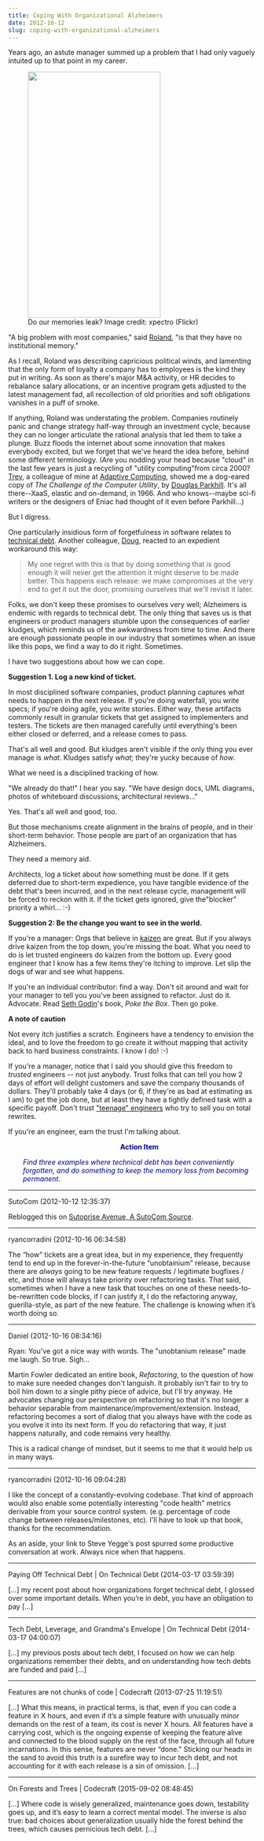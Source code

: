 ```yaml
---
title: Coping With Organizational Alzheimers
date: 2012-10-12
slug: coping-with-organizational-alzheimers
---
```


Years ago, an astute manager summed up a problem that I had only vaguely intuited up to that point in my career.

<figure><img title="memory" alt="" src="http://farm4.staticflickr.com/3106/2819335335_185586a19c.jpg" height="500" width="270" /><figcaption>Do our memories leak? Image credit: xpectro (Flickr)</figcaption></figure>

"A big problem with most companies," said <a title="Roland Whatcott: Manage momentum." href="roland-whatcott-manage-momentum.md" target="_blank">Roland</a>, "is that they have no institutional memory."

As I recall, Roland was describing capricious political winds, and lamenting that the only form of loyalty a company has to employees is the kind they put in writing. As soon as there's major M&A activity, or HR decides to rebalance salary allocations, or an incentive program gets adjusted to the latest management fad, all recollection of old priorities and soft obligations vanishes in a puff of smoke.

If anything, Roland was understating the problem. Companies routinely panic and change strategy half-way through an investment cycle, because they can no longer articulate the rational analysis that led them to take a plunge. Buzz floods the internet about some innovation that makes everybody excited, but we forget that we've heard the idea before, behind some different terminology. (Are you nodding your head because "cloud" in the last few years is just a recycling of "utility computing"from circa 2000? <a href="https://twitter.com/trev_harmon" target="_blank">Trev</a>, a colleague of mine at <a href="https://twitter.com/AdaptiveMoab" target="_blank">Adaptive Computing</a>, showed me a dog-eared copy of <em>The Challenge of the Computer Utility</em>, by <a class="zem_slink" title="Douglas Parkhill" href="http://en.wikipedia.org/wiki/Douglas_Parkhill" target="_blank" rel="wikipedia">Douglas Parkhill</a>. It's all there--XaaS, elastic and on-demand, in 1966. And who knows--maybe sci-fi writers or the designers of Eniac had thought of it even before Parkhill...)

But I digress.

One particularly insidious form of forgetfulness in software relates to <a class="zem_slink" title="technical debt" href="http://martinfowler.com/bliki/TechnicalDebt.html" target="_blank" rel="homepage">technical debt</a>. Another colleague, <a href="http://www.linkedin.com/profile/view?id=5417094&locale=en_US" target="_blank">Doug</a>, reacted to an expedient workaround this way:
<blockquote>My one regret with this is that by doing something that is good enough it will never get the attention it might deserve to be made better. This happens each release: we make compromises at the very end to get it out the door, promising ourselves that we'll revisit it later.</blockquote>
Folks, we don't keep these promises to ourselves very well; Alzheimers is endemic with regards to technical debt. The only thing that saves us is that <!--more-->engineers or product managers stumble upon the consequences of earlier kludges, which reminds us of the awkwardness from time to time. And there are enough passionate people in our industry that sometimes when an issue like this pops, we find a way to do it right. Sometimes.

I have two suggestions about how we can cope.

<strong>Suggestion 1. Log a new kind of ticket.</strong>

In most disciplined software companies, product planning captures <em>what</em> needs to happen in the next release. If you're doing waterfall, you write specs; if you're doing agile, you write stories. Either way, these artifacts commonly result in granular tickets that get assigned to implementers and testers. The tickets are then managed carefully until everything's been either closed or deferred, and a release comes to pass.

That's all well and good. But kludges aren't visible if the only thing you ever manage is <em>what</em>. Kludges satisfy <em>what</em>; they're yucky because of <em>how</em>.

What we need is a disciplined tracking of how.

"We already do that!" I hear you say. "We have design docs, UML diagrams, photos of whiteboard discussions, architectural reviews..."

Yes. That's all well and good, too.

But those mechanisms create alignment in the brains of people, and in their short-term behavior. Those people are part of an organization that has Alzheimers.

They need a memory aid.

Architects, log a ticket about <em>how</em> something must be done. If it gets deferred due to short-term expedience, you have tangible evidence of the debt that's been incurred, and in the next release cycle, management will be forced to reckon with it. If the ticket gets ignored, give the"blocker" priority a whirl... :-)

<strong>Suggestion 2: Be the change you want to see in the world.</strong>

If you're a manager: Orgs that believe in <a href="http://en.wikipedia.org/wiki/Kaizen" target="_blank">kaizen</a> are great. But if you always drive kaizen from the top down, you're missing the boat. What you need to do is let trusted engineers do kaizen from the bottom up. Every good engineer that I know has a few items they're itching to improve. Let slip the dogs of war and see what happens.

If you're an individual contributor: find a way. Don't sit around and wait for your manager to tell you you've been assigned to refactor. Just do it. Advocate. Read <a href="http://www.sethgodin.com" target="_blank">Seth Godin</a>'s book, <em>Poke the Box</em>. Then go poke.

<strong>A note of caution</strong>

Not every itch justifies a scratch. Engineers have a tendency to envision the ideal, and to love the freedom to go create it without mapping that activity back to hard business constraints. I know I do! :-)

If you're a manager, notice that I said you should give this freedom to <em>trusted</em> engineers -- not just anybody. Trust folks that can tell you how 2 days of effort will delight customers and save the company thousands of dollars. They'll probably take 4 days (or 6, if they're as bad at estimating as I am) to get the job done, but at least they have a tightly defined task with a specific payoff. Don't trust <a href="http://steve-yegge.blogspot.com/2008/02/portrait-of-n00b.html" target="_blank">"teenage" engineers</a> who try to sell you on total rewrites.

If you're an engineer, earn the trust I'm talking about.
<p style="padding-left:30px;text-align:center;"><span style="color:#000080;"><strong>Action Item</strong></span></p>
<p style="padding-left:30px;"><em><span style="color:#000080;">Find three examples where technical debt has been conveniently forgotten, and do something to keep the memory loss from becoming permanent.</span></em></p>

---

SutoCom (2012-10-12 12:35:37)

Reblogged this on <a href="2284.md" rel="nofollow">Sutoprise Avenue, A SutoCom Source</a>.

---

ryancorradini (2012-10-16 06:34:58)

The “how” tickets are a great idea, but in my experience, they frequently tend to end up in the forever-in-the-future “unobtainium” release, because there are *always* going to be new feature requests / legitimate bugfixes / etc, and those will always take priority over refactoring tasks. That said, sometimes when I have a new task that touches on one of these needs-to-be-rewritten code blocks, if I can justify it, I do the refactoring anyway, guerilla-style, as part of the new feature. The challenge is knowing when it’s worth doing so.

---

Daniel (2012-10-16 08:34:16)

Ryan: You've got a nice way with words. The "unobtanium release" made me laugh. So true. Sigh...

Martin Fowler dedicated an entire book, <em>Refactoring</em>, to the question of how to make sure needed changes don't languish. It probably isn't fair to try to boil him down to a single pithy piece of advice, but I'll try anyway. He advocates changing our perspective on refactoring so that it's no longer a behavior separable from maintenance/improvement/extension. Instead, refactoring becomes a sort of dialog that you always have with the code as you evolve it into its next form. If you do refactoring that way, it just happens naturally, and code remains very healthy.

This is a radical change of mindset, but it seems to me that it would help us in many ways.

---

ryancorradini (2012-10-16 09:04:28)

I like the concept of a constantly-evolving codebase. That kind of approach would also enable some potentially interesting "code health" metrics derivable from your source control system. (e.g. percentage of code change between releases/milestones, etc). I'll have to look up that book, thanks for the recommendation.

As an aside, your link to Steve Yegge's post spurred some productive conversation at work. Always nice when that happens.

---

Paying Off Technical Debt | On Technical Debt (2014-03-17 03:59:39)

[…] my recent post about how organizations forget technical debt, I glossed over some important details. When you’re in debt, you have an obligation to pay […]

---

Tech Debt, Leverage, and Grandma's Envelope | On Technical Debt (2014-03-17 04:00:07)

[…] my previous posts about tech debt, I focused on how we can help organizations remember their debts, and on understanding how tech debts are funded and paid […]

---

Features are not chunks of code | Codecraft (2013-07-25 11:19:51)

[…] What this means, in practical terms, is that, even if you can code a feature in X hours, and even if it’s a simple feature with unusually minor demands on the rest of a team, its cost is never X hours. All features have a carrying cost, which is the ongoing expense of keeping the feature alive and connected to the blood supply on the rest of the face, through all future incarnations. In this sense, features are never “done.” Sticking our heads in the sand to avoid this truth is a surefire way to incur tech debt, and not accounting for it with each release is a sin of omission. […]

---

On Forests and Trees | Codecraft (2015-09-02 08:48:45)

[…] Where code is wisely generalized, maintenance goes down, testability goes up, and it’s easy to learn a correct mental model. The inverse is also true: bad choices about generalization usually hide the forest behind the trees, which causes pernicious tech debt. […]